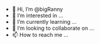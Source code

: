- 👋 Hi, I’m @bigRanny
- 👀 I’m interested in ...
- 🌱 I’m currently learning ...
- 💞️ I’m looking to collaborate on ...
- 📫 How to reach me ...

<!---
bigRanny/bigRanny is a ✨ special ✨ repository because its `README.md` (this file) appears on your GitHub profile.
You can click the Preview link to take a look at your changes.
--->
